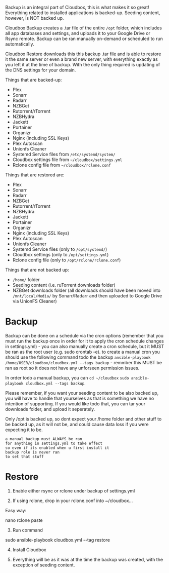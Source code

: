 Backup is an integral part of Cloudbox, this is what makes it so great! Everything related to installed applications is backed-up. Seeding content, however, is NOT backed up.

Cloudbox Backup creates a .tar file of the entire `/opt` folder, which includes all app databases and settings, and uploads it to your Google Drive or Rsync remote. Backup can be ran manually on-demand or scheduled to run automatically.

Cloudbox Restore downloads this this backup .tar file and is able to restore it the same server or even a brand new server, with everything exactly as you left it at the time of backup. With the only thing required is updating of the DNS settings for your domain.

Things that are backed-up:
  * Plex
  * Sonarr
  * Radarr
  * NZBGet
  * Rutorrent/rTorrent
  * NZBHydra
  * Jackett
  * Portainer
  * Organizr
  * Nginx (including SSL Keys)
  * Plex Autoscan
  * Unionfs Cleaner
  * Systemd Service files from `/etc/systemd/system/`
  * Cloudbox settings file from `~/cloudbox/settings.yml`
  * Rclone config file from `~/cloudbox/rclone.conf`

Things that are restored are:
  * Plex
  * Sonarr
  * Radarr
  * NZBGet
  * Rutorrent/rTorrent
  * NZBHydra
  * Jackett
  * Portainer
  * Organizr
  * Nginx (including SSL Keys)
  * Plex Autoscan
  * Unionfs Cleaner
  * Systemd Service files (only to `/opt/systemd/`)
  * Cloudbox settings (only to `/opt/settings.yml`)
  * Rclone config file (only to `/opt/rclone/rclone.conf`)


Things that are not backed up:
* `/home/` folder
* Seeding content (i.e. ruTorrent downloads folder)
* NZBGet downloads folder (all downloads should have been moved into `/mnt/local/Media/` by Sonarr/Radarr and then uploaded to Google Drive via UnionFS Cleaner)

# Backup



Backup can be done on a schedule via the cron options (remember that you must run the backup once in order for it to apply the cron schedule changes in settings.yml) - you can also manually create a cron schedule, but it MUST be ran as the root user (e.g. sudo crontab -e). to create a manual cron you should use the following command todo the backup ```ansible-playbook /home/USER/cloudbox/cloudbox.yml --tags backup``` - remmber this MUST be ran as root so it does not have any unforseen permission issues.

In order todo a manual backup, you can ```cd ~/cloudbox``` ```sudo ansible-playbook cloudbox.yml --tags backup```.

Please remember, if you want your seeding content to be also backed up, you will have to handle that yourselves as that is something we have no intention of supporting. If you would like todo that, you can tar your downloads folder, and upload it seperately. 

Only /opt is backed up, so dont expect your /home folder and other stuff to be backed up, as it will not be, and could cause data loss if you were expecting it to be.


```
a manual backup must ALWAYS be ran
for anything in settings.yml to take effect
so even if its enabled when u first install it
backup role is never ran
to set that stuff
```

# Restore

1. Enable either rsync or rclone under backup of settings.yml

2. If using rclone, drop in your rclone.conf into ~/cloudbox...

Easy way:

nano rclone
paste

3. Run command

sudo ansible-playbook cloudbox.yml --tag restore

4. Install Cloudbox

5. Everything will be as it was at the time the backup was created, with the exception of seeding content.